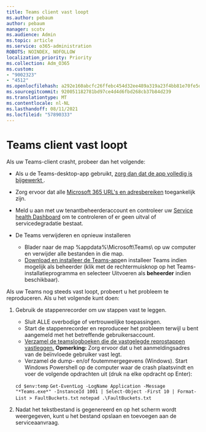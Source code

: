 ```yaml
---
title: Teams client vast loopt
ms.author: pebaum
author: pebaum
manager: scotv
ms.audience: Admin
ms.topic: article
ms.service: o365-administration
ROBOTS: NOINDEX, NOFOLLOW
localization_priority: Priority
ms.collection: Adm_O365
ms.custom:
- "9002323"
- "4512"
ms.openlocfilehash: a292e160abcfc26ffebc454d32ee489a319a23f4bb81e70fe5dbe72bfd0b8b81
ms.sourcegitcommit: 920051182781bd97ce4d4d6fbd268cb37b84d239
ms.translationtype: MT
ms.contentlocale: nl-NL
ms.lasthandoff: 08/11/2021
ms.locfileid: "57890333"
---
```

# <a name="teams-client-crashing"></a>Teams client vast loopt

Als uw Teams-client crasht, probeer dan het volgende:

- Als u de Teams-desktop-app gebruikt, [ zorg dan dat de app volledig is bijgewerkt ](https://support.office.com/article/Update-Microsoft-Teams-535a8e4b-45f0-4f6c-8b3d-91bca7a51db1).

- Zorg ervoor dat alle [Microsoft 365 URL's en adresbereiken](https://docs.microsoft.com/microsoftteams/connectivity-issues) toegankelijk zijn.

- Meld u aan met uw tenantbeheerderaccount en controleer uw [Service health Dashboard](https://docs.microsoft.com/office365/enterprise/view-service-health) om te controleren of er geen uitval of servicedegradatie bestaat.

- De Teams verwijderen en opnieuw installeren
    - Blader naar de map %appdata%\Microsoft\Teams\ op uw computer en verwijder alle bestanden in die map.
    - [Download en installeer de Teams-app](https://www.microsoft.com/microsoft-teams/download-app)en installeer Teams indien mogelijk als beheerder (klik met de rechtermuisknop op het Teams-installatieprogramma en selecteer Uitvoeren als **beheerder** indien beschikbaar).

Als uw Teams nog steeds vast loopt, probeert u het probleem te reproduceren. Als u het volgende kunt doen:

1. Gebruik de stappenrecorder om uw stappen vast te leggen.
    - Sluit ALLE overbodige of vertrouwelijke toepassingen.
    - Start de stappenrecorder en reproduceer het probleem terwijl u bent aangemeld met het betreffende gebruikersaccount.
    - [Verzamel de teamslogboeken die de vastgelegde reprostappen vastleggen.](https://docs.microsoft.com/microsoftteams/log-files) **Opmerking:** Zorg ervoor dat u het aanmeldingsadres van de beïnvloede gebruiker vast legt.
    - Verzamel de dump- en/of foutemmergegevens (Windows). Start Windows Powershell op de computer waar de crash plaatsvindt en voer de volgende opdrachten uit (druk na elke opdracht op Enter):

    `cd $env:temp` `Get-EventLog -LogName Application -Message "*Teams.exe*" -InstanceId 1001 | Select-Object -First 10 | Format-List > FaultBuckets.txt`
    `notepad .\FaultBuckets.txt`
    
2. Nadat het tekstbestand is gegenereerd en op het scherm wordt weergegeven, kunt u het bestand opslaan en toevoegen aan de serviceaanvraag. 

